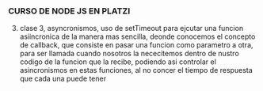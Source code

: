 ### CURSO DE NODE JS EN PLATZI

3. clase 3, asyncronismos, uso de setTimeout para ejcutar una funcion asiincronica de la
manera mas sencilla, deonde conocemos el concepto de callback, que consiste en pasar una
funcion como parametro a otra, para ser llamada cuando nosotros la nececitemos dentro de nustro codigo de
la funcion que la recibe, podiendo asi controlar el asincronismos en estas funciones, al no concer el
tiempo de respuesta que cada una puede tener